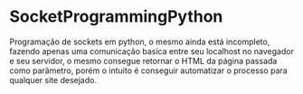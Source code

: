 # SocketProgrammingPython
Programação de sockets em python, o mesmo ainda está incompleto, fazendo apenas uma comunicação basica entre seu localhost no navegador e seu servidor, o mesmo consegue retornar o
HTML da página passada como parâmetro, porém o intuito é conseguir automatizar o processo para qualquer site desejado.
